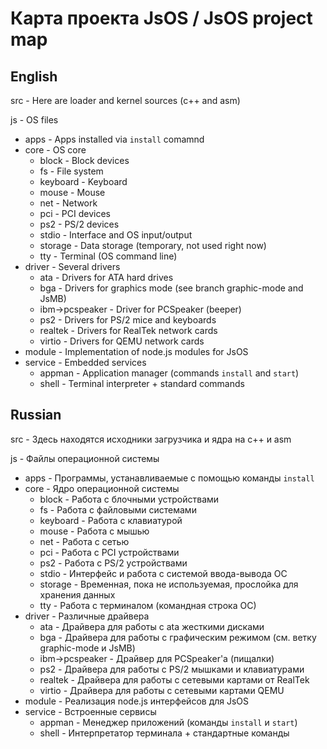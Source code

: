 # Карта проекта JsOS / JsOS project map

## English

src - Here are loader and kernel sources (c++ and asm)

js - OS files
- apps - Apps installed via `install` comamnd
- core - OS core
  - block - Block devices
  - fs - File system
  - keyboard - Keyboard
  - mouse - Mouse
  - net - Network
  - pci - PCI devices
  - ps2 - PS/2 devices
  - stdio - Interface and OS input/output
  - storage - Data storage (temporary, not used right now)
  - tty - Terminal (OS command line)
- driver - Several drivers
  - ata - Drivers for ATA hard drives
  - bga - Drivers for graphics mode (see branch graphic-mode and JsMB)
  - ibm->pcspeaker - Driver for PCSpeaker (beeper)
  - ps2 - Drivers for PS/2 mice and keyboards
  - realtek - Drivers for RealTek network cards
  - virtio - Drivers for QEMU network cards
- module - Implementation of node.js modules for JsOS
- service - Embedded services
  - appman - Application manager (commands `install` and `start`)
  - shell - Terminal interpreter + standard commands

## Russian

src - Здесь находятся исходники загрузчика и ядра на c++ и asm

js - Файлы операционной системы
- apps - Программы, устанавливаемые с помощью команды `install`
- core - Ядро операционной системы
  - block - Работа с блочными устройствами
  - fs - Работа с файловыми системами
  - keyboard - Работа с клавиатурой
  - mouse - Работа с мышью
  - net - Работа с сетью
  - pci - Работа с PCI устройствами
  - ps2 - Работа с PS/2 устройствами
  - stdio - Интерфейс и работа с системой ввода-вывода ОС
  - storage - Временная, пока не используемая, прослойка для хранения данных
  - tty - Работа с терминалом (командная строка ОС)
- driver - Различные драйвера
  - ata - Драйвера для работы с ata жесткими дисками
  - bga - Драйвера для работы с графическим режимом (см. ветку graphic-mode и JsMB)
  - ibm->pcspeaker - Драйвер для PCSpeaker'а (пищалки)
  - ps2 - Драйвера для работы с PS/2 мышками и клавиатурами
  - realtek - Драйвера для работы с сетевыми картами от RealTek
  - virtio - Драйвера для работы с сетевыми картами QEMU
- module - Реализация node.js интерфейсов для JsOS
- service - Встроенные сервисы
  - appman - Менеджер приложений (команды `install` и `start`)
  - shell - Интерпретатор терминала + стандартные команды
